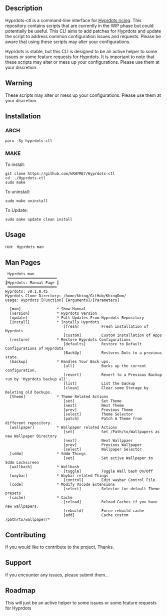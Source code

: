 
## Description

Hyprdots-ctl is a command-line interface for [Hyprdots ricing](https://github.com/prasanthrangan/hyprdots). This repository contains scripts that are currently in the WIP phase but could potentially be useful. This CLI aims to add patches for Hyprdots and update the script to address common configuration issues and requests. Please be aware that using these scripts may alter your configurations.

Hyprdots is stable, but this CLI is designed to be an active helper to some issues or some feature requests for Hyprdots. It is important to note that these scripts may alter or mess up your configurations. Please use them at your discretion.

## Warning

These scripts may alter or mess up your configurations. Please use them at your discretion.

## Installation

### ARCH
```
paru -Sy hyprdots-ctl
```
### MAKE
To install:
```
git clone https://github.com/kRHYME7/Hyprdots-ctl
cd  ./Hyprdots-ctl
sudo make
```
To uninstall:
```
sudo make uninstall
```
To Update: 
```
sudo make update clean install
```

## Usage

run: 
``` Hyprdots man``` 

## Man Pages 

```
 Hyprdots man
 ══════════════════════
║Hyprdots: Manual Page ║
 ══════════════════════
Hyprdots: v0.1.0.45
Hyprdots Clone Directory: /home/khing/GitHub/KhingDom/
Usage: Hyprdots [Function] [Arguments]/[Parameters]

  [man]                * Show Manual
  [version]            * Hyprdots Version
  [update]             * Pull Updates From Hyprdots Repository
  [install]            * Installs Hyprdots
                          [fresh]          Fresh installation of Hyprdots
                          [custom]         Custom installation of Apps
  [restore]            * Restore Hyprdots Configurations
                          [defaults]       Restore to Default Configurations of Hyprdots
                          [BackUp]         Restores Dots to a previous state.
  [backup]             * Handles Your Back ups.
                          [all]            Backs up the current configuration.
                          [revert]         Revert to a Previous Backup run by 'Hyprdots backup all'.
                          [list]           List the backup
                          [clean]          Clear some Storage by Deleting old backups.
  [theme]              * Theme Related Actions
                          [set]            Set Theme
                          [next]           Next Theme
                          [prev]           Previous Theme
                          [select]         Theme Selector
                          [patch]          Patch A Theme from different repository.
  [wallpaper]          * Wallpaper related Actions
                          [set]            Set /Path/to/Wallpapers as new Wallpaper Directory
                          [next]           Next Wallppaer
                          [prev]           Previous Wallpaper
                          [select]         Wallpaper Selector
  [sddm]               * Sddm Things
                          [set]            Set active Wallpaper to Sddm Lockscreen
  [wallbash]           * Wallbash
                          [toggle]         Toggle Wall bash On/Off
  [waybar]             * Waybar related Things
                          [control]        Edit waybar Control File.
  [code]               * Modify Vscode Extensions
                          [select]         Selector for default Theme presets
  [cache]              * Cache
                          [reload]         Reload Caches if you have new wallpapers.
                          [rebuild]        Force rebuild cache
                          [add]            Cache custom /path/to/wallpaper/*
```

## Contributing

If you would like to contribute to the project, Thanks.

## Support

If you encounter any issues, please submit them...

## Roadmap

This will just be an active helper to some issues or some feature requests for Hyprdots

